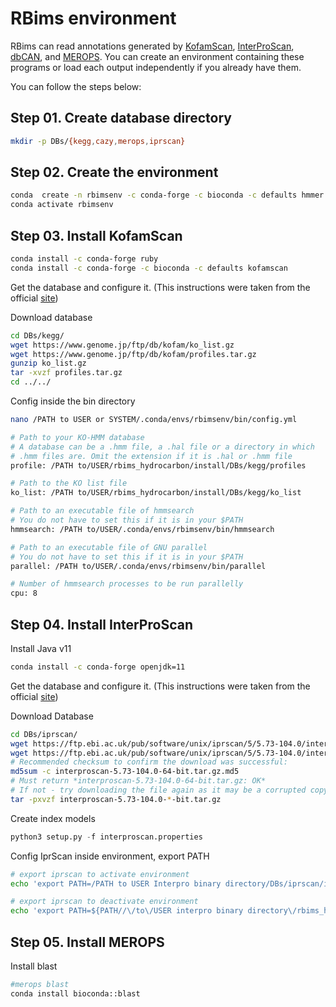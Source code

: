 # RBims environment

RBims can read annotations generated by [KofamScan](https://github.com/takaram/kofam_scan), [InterProScan](https://interproscan-docs.readthedocs.io/en/v5/index.html), [dbCAN](https://dbcan.readthedocs.io/en/latest/index.html), and [MEROPS](https://www.ebi.ac.uk/merops/). You can create an environment containing these programs or load each output independently if you already have them.

You can follow the steps below:

## Step 01. Create database directory

```bash
mkdir -p DBs/{kegg,cazy,merops,iprscan}
```

## Step 02. Create the environment

```bash
conda  create -n rbimsenv -c conda-forge -c bioconda -c defaults hmmer parallel
conda activate rbimsenv
```

## Step 03. Install KofamScan

```bash
conda install -c conda-forge ruby
conda install -c conda-forge -c bioconda -c defaults kofamscan
```

Get the database and configure it.
(This instructions were taken from the official [site](https://github.com/takaram/kofam_scan))

Download database

```bash
cd DBs/kegg/
wget https://www.genome.jp/ftp/db/kofam/ko_list.gz
wget https://www.genome.jp/ftp/db/kofam/profiles.tar.gz
gunzip ko_list.gz
tar -xvzf profiles.tar.gz
cd ../../
```

Config inside the bin directory

```bash
nano /PATH to USER or SYSTEM/.conda/envs/rbimsenv/bin/config.yml
```

```bash
# Path to your KO-HMM database
# A database can be a .hmm file, a .hal file or a directory in which
# .hmm files are. Omit the extension if it is .hal or .hmm file
profile: /PATH to/USER/rbims_hydrocarbon/install/DBs/kegg/profiles

# Path to the KO list file
ko_list: /PATH to/USER/rbims_hydrocarbon/install/DBs/kegg/ko_list

# Path to an executable file of hmmsearch
# You do not have to set this if it is in your $PATH
hmmsearch: /PATH to/USER/.conda/envs/rbimsenv/bin/hmmsearch

# Path to an executable file of GNU parallel
# You do not have to set this if it is in your $PATH
parallel: /PATH to/USER/.conda/envs/rbimsenv/bin/parallel

# Number of hmmsearch processes to be run parallelly
cpu: 8
```

## Step 04. Install InterProScan

Install Java v11

```bash
conda install -c conda-forge openjdk=11
```

Get the database and configure it.
(This instructions were taken from the official [site](https://interproscan-docs.readthedocs.io/en/v5/HowToDownload.html))

Download Database

```bash
cd DBs/iprscan/
wget https://ftp.ebi.ac.uk/pub/software/unix/iprscan/5/5.73-104.0/interproscan-5.73-104.0-64-bit.tar.gz
wget https://ftp.ebi.ac.uk/pub/software/unix/iprscan/5/5.73-104.0/interproscan-5.73-104.0-64-bit.tar.gz.md5
# Recommended checksum to confirm the download was successful:
md5sum -c interproscan-5.73-104.0-64-bit.tar.gz.md5
# Must return *interproscan-5.73-104.0-64-bit.tar.gz: OK*
# If not - try downloading the file again as it may be a corrupted copy.
tar -pxvzf interproscan-5.73-104.0-*-bit.tar.gz
```
Create index models

```python
python3 setup.py -f interproscan.properties
```

Config IprScan inside environment, export PATH

```bash
# export iprscan to activate environment 
echo 'export PATH=/PATH to USER Interpro binary directory/DBs/iprscan/interproscan-5.73-104.0:$PATH' > $CONDA_PREFIX/etc/conda/activate.d/interproscan_activate.sh

# export iprscan to deactivate environment
echo 'export PATH=${PATH//\/to\/USER interpro binary directory\/rbims_hydrocarbon\/install\/DBs\/iprscan\/interproscan-5.73-104.0:/}' > $CONDA_PREFIX/etc/conda/deactivate.d/interproscan_deactivate.sh
```

## Step 05. Install MEROPS

Install blast
```bash
#merops blast
conda install bioconda::blast
```
